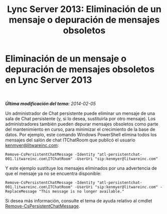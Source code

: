 ﻿---
title: 'Lync Server 2013: Eliminación de un mensaje o depuración de mensajes obsoletos'
TOCTitle: Eliminación de un mensaje o depuración de mensajes obsoletos
ms:assetid: 3f0c612d-6dfd-41a4-a5fe-5ff3448eb0ce
ms:mtpsurl: https://technet.microsoft.com/es-es/library/JJ215874(v=OCS.15)
ms:contentKeyID: 48275071
ms.date: 01/07/2017
mtps_version: v=OCS.15
ms.translationtype: HT
---

# Eliminación de un mensaje o depuración de mensajes obsoletos en Lync Server 2013

 

_**Última modificación del tema:** 2014-02-05_

Un administrador de Chat persistente puede eliminar un mensaje de una sala de Chat persistente (y, si lo desea, sustituirla por otro mensaje). Los administradores también pueden depurar mensajes obsoletos como parte del mantenimiento en curso, para minimizar el crecimiento de la base de datos. Por ejemplo, este comando Windows PowerShell elimina todos los mensajes del salón de chat ITChatRoom que publicó el usuario kenmyer@litwareinc.com:

    Remove-CsPersistentChatMessage -Identity "atl-persistentchat-001.litwareinc.com\ITChatRoom" -UserUri "sip:kenmyer@litwareinc.com"

Y este ejemplo sustituye los mensajes eliminados por una advertencia de que el mensaje ya no se encuentra disponible:

    Remove-CsPersistentChatMessage -Identity "atl-persistentchat-001.litwareinc.com\ITChatRoom" -UserUri "sip:kenmyer@litwareinc.com" -ReplaceMessage "This message is no longer available."

Si desea más información, consulte el tema de ayuda relativo al cmdlet [Remove-CsPersistentChatMessage](remove-cspersistentchatmessage.md).

